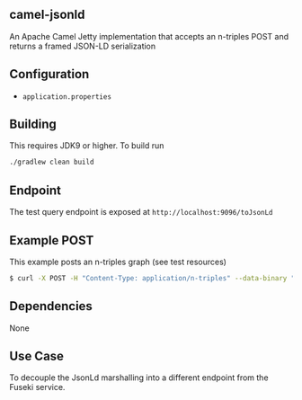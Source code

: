 ## camel-jsonld

An Apache Camel Jetty implementation that accepts an n-triples POST and returns a framed JSON-LD serialization

## Configuration
 * `application.properties` 

## Building
This requires JDK9 or higher.
To build run
```bash
./gradlew clean build
```

## Endpoint
The test query endpoint is exposed at `http://localhost:9096/toJsonLd`

## Example POST
This example posts an n-triples graph (see test resources)

```bash
$ curl -X POST -H "Content-Type: application/n-triples" --data-binary "@n3-test.n3" http://localhost:9096/toJsonLd?type=meta
```

## Dependencies
None

## Use Case
To decouple the JsonLd marshalling into a different endpoint from the Fuseki service.